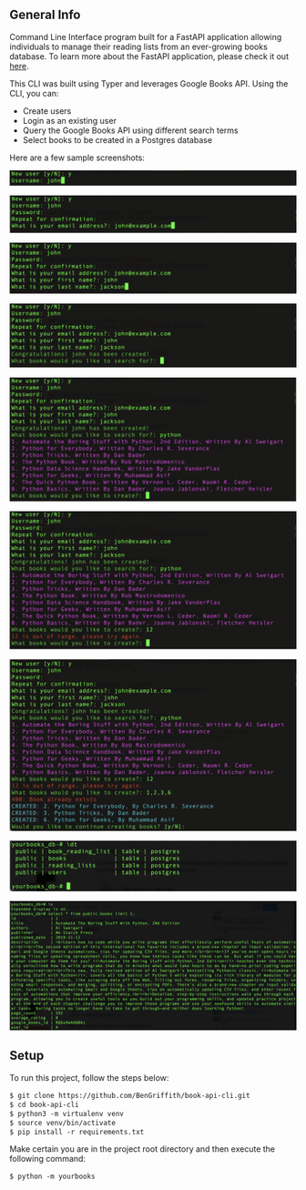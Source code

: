 ## General Info

Command Line Interface program built for a FastAPI application allowing individuals to manage their reading lists from an ever-growing books database. To learn more about the FastAPI application, please check it out [here](https://github.com/BenGriffith/book-api).

This CLI was built using Typer and leverages Google Books API. Using the CLI, you can:

- Create users
- Login as an existing user
- Query the Google Books API using different search terms
- Select books to be created in a Postgres database

Here are a few sample screenshots:

![User](images/new_user.png "New User")

![User](images/email_address.png "Email")

![User](images/first_last_name.png "Name")

![User](images/user_created.png "User Created")

![Book](images/search.png "Book Search")

![Book](images/invalid_selection.png "Invalid")

![Book](images/book_creation.png "Book Creation")

![Book](images/db_tables.png "Database Tables")

![Book](images/db_books_entry.png "Book Entry")


## Setup

To run this project, follow the steps below:
```
$ git clone https://github.com/BenGriffith/book-api-cli.git
$ cd book-api-cli
$ python3 -m virtualenv venv
$ source venv/bin/activate
$ pip install -r requirements.txt
```

Make certain you are in the project root directory and then execute the following command:
```
$ python -m yourbooks
```
